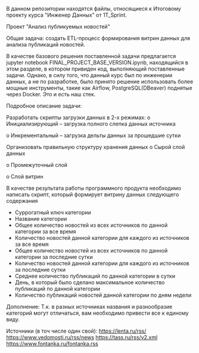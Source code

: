 В данном репозитории находятся файлы, относящиеся к Итоговому проекту курса "Инженер Данных" от 1T_Sprint.

Проект "Анализ публикуемых новостей"

Общая задача: создать ETL-процесс формирования витрин данных для анализа публикаций новостей.


В качестве базового решения поставленной задачи предлагается jupyter notebook FINAL_PROJECT_BASE_VERSION.ipynb, 
находящийся в этом разделе, в котором привиден код, выполняющий поставленные задачи. 
Однако, в силу того, что данный курс был по инженерии данных, а не по разработке, было принято 
решение использовать более мощные инструменты, такие как Airflow, PostgreSQL(DBeaver) поднятые через Docker.
Это и есть наш стек.


Подробное описание задачи:

Разработать скрипты загрузки данных в 2-х режимах:
o   Инициализирующий – загрузка полного слепка данных источника

o   Инкрементальный – загрузка дельты данных за прошедшие сутки

Организовать правильную структуру хранения данных
o   Сырой слой данных

o   Промежуточный слой

o   Слой витрин

В качестве результата работы программного продукта необходимо написать скрипт, который формирует витрину данных следующего содержания

- Суррогатный ключ категории
- Название категории
- Общее количество новостей из всех источников по данной категории за все время
- Количество новостей данной категории для каждого из источников за все время
- Общее количество новостей из всех источников по данной категории за последние сутки
- Количество новостей данной категории для каждого из источников за последние сутки
- Среднее количество публикаций по данной категории в сутки
- День, в который было сделано максимальное количество публикаций по данной категории
- Количество публикаций новостей данной категории по дням недели

Дополнение:
Т.к. в разных источниках названия и разнообразие категорий могут отличаться, вам необходимо привести все к единому виду.

Источники (в точ числе один свой):
https://lenta.ru/rss/
https://www.vedomosti.ru/rss/news
https://tass.ru/rss/v2.xml
https://www.fontanka.ru/fontanka.rss
